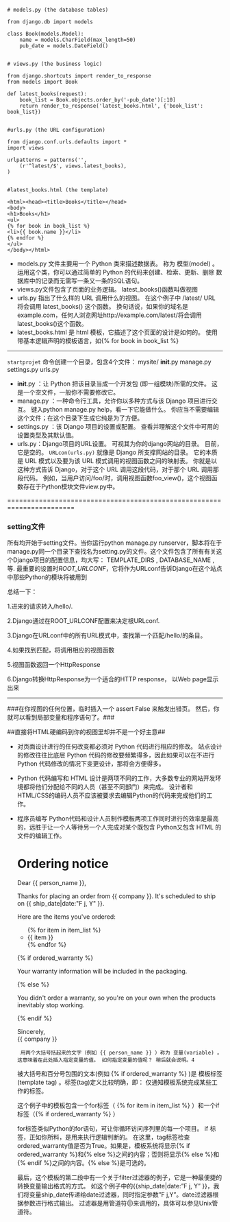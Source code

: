
    # models.py (the database tables)

    from django.db import models

    class Book(models.Model):
        name = models.CharField(max_length=50)
        pub_date = models.DateField()


    # views.py (the business logic)

    from django.shortcuts import render_to_response
    from models import Book

    def latest_books(request):
        book_list = Book.objects.order_by('-pub_date')[:10]
        return render_to_response('latest_books.html', {'book_list': book_list})


    #urls.py (the URL configuration)

    from django.conf.urls.defaults import *
    import views

    urlpatterns = patterns('',
        (r'^latest/$', views.latest_books),
    )


    #latest_books.html (the template)

    <html><head><title>Books</title></head>
    <body>
    <h1>Books</h1>
    <ul>
    {% for book in book_list %}
    <li>{{ book.name }}</li>
    {% endfor %}
    </ul>
    </body></html>
 

+ models.py 文件主要用一个 Python 类来描述数据表。 称为 模型(model) 。 运用这个类，你可以通过简单的 Python 的代码来创建、检索、更新、删除 数据库中的记录而无需写一条又一条的SQL语句。
+ views.py文件包含了页面的业务逻辑。 latest_books()函数叫做视图
+ urls.py 指出了什么样的 URL 调用什么的视图。 在这个例子中 /latest/ URL 将会调用 latest_books() 这个函数。 换句话说，如果你的域名是example.com，任何人浏览网址http://example.com/latest/将会调用latest_books()这个函数。
+ latest_books.html 是 html 模板，它描述了这个页面的设计是如何的。 使用带基本逻辑声明的模板语言，如{% for book in book_list %}

----------------------------------------------------------------------
 `startprojet` 命令创建一个目录，包含4个文件：
    mysite/
        __init__.py
        manage.py
        settings.py
        urls.py

+ __init__.py ：让 Python 把该目录当成一个开发包 (即一组模块)所需的文件。 这是一个空文件，一般你不需要修改它。
+ manage.py ：一种命令行工具，允许你以多种方式与该 Django 项目进行交互。 键入python manage.py help，看一下它能做什么。 你应当不需要编辑这个文件；在这个目录下生成它纯是为了方便。
+ settings.py ：该 Django 项目的设置或配置。 查看并理解这个文件中可用的设置类型及其默认值。
+ urls.py：Django项目的URL设置。 可视其为你的django网站的目录。 目前，它是空的。
`URLcon(urls.py)` 就像是 Django 所支撑网站的目录。 它的本质是 URL 模式以及要为该 URL 模式调用的视图函数之间的映射表。 你就是以这种方式告诉 Django，对于这个 URL 调用这段代码，对于那个 URL 调用那段代码。 例如，当用户访问/foo/时，调用视图函数foo_view()，这个视图函数存在于Python模块文件view.py中。


=======================================================================
### setting文件

所有均开始于setting文件。当你运行python manage.py runserver，脚本将在于manage.py同一个目录下查找名为setting.py的文件。这个文件包含了所有有关这个Django项目的配置信息，均大写： TEMPLATE_DIRS , DATABASE_NAME , 等. 最重要的设置时*ROOT_URLCONF*，它将作为URLconf告诉Django在这个站点中那些Python的模块将被用到

总结一下：

1.进来的请求转入/hello/.

2.Django通过在ROOT_URLCONF配置来决定根URLconf.

3.Django在URLconf中的所有URL模式中，查找第一个匹配/hello/的条目。

4.如果找到匹配，将调用相应的视图函数

5.视图函数返回一个HttpResponse

6.Django转换HttpResponse为一个适合的HTTP response， 以Web page显示出来


------------------------------------------------------------------------
###在你视图的任何位置，临时插入一个 assert False 来触发出错页。 然后，你就可以看到局部变量和程序语句了。###

##直接将HTML硬编码到你的视图里却并不是一个好主意##

+ 对页面设计进行的任何改变都必须对 Python 代码进行相应的修改。 站点设计的修改往往比底层 Python 代码的修改要频繁得多，因此如果可以在不进行 Python 代码修改的情况下变更设计，那将会方便得多。

+ Python 代码编写和 HTML 设计是两项不同的工作，大多数专业的网站开发环境都将他们分配给不同的人员（甚至不同部门）来完成。 设计者和HTML/CSS的编码人员不应该被要求去编辑Python的代码来完成他们的工作。

+ 程序员编写 Python代码和设计人员制作模板两项工作同时进行的效率是最高的，远胜于让一个人等待另一个人完成对某个既包含 Python又包含 HTML 的文件的编辑工作。


    <html>

    <head><title>Ordering notice</title></head>

    <body>

    <h1>Ordering notice</h1>

    <p>Dear {{ person_name }},</p>

    <p>Thanks for placing an order from {{ company }}. It's scheduled to
    ship on {{ ship_date|date:"F j, Y" }}.</p>

    <p>Here are the items you've ordered:</p>

    <ul>
    {% for item in item_list %}
        <li>{{ item }}</li>
    {% endfor %}
    </ul>

    {% if ordered_warranty %}
        <p>Your warranty information will be included in the packaging.</p>
    {% else %}
        <p>You didn't order a warranty, so you're on your own when
        the products inevitably stop working.</p>
    {% endif %}

    <p>Sincerely,<br />{{ company }}</p>

    </body>
    </html>


       用两个大括号括起来的文字（例如 {{ person_name }} ）称为 变量(variable) 。这意味着在此处插入指定变量的值。 如何指定变量的值呢？ 稍后就会说明。4

    被大括号和百分号包围的文本(例如 {% if ordered_warranty %} )是 模板标签(template tag) 。标签(tag)定义比较明确，即： 仅通知模板系统完成某些工作的标签。

    这个例子中的模板包含一个for标签（ {% for item in item_list %} ）和一个if 标签（{% if ordered_warranty %} ）

    for标签类似Python的for语句，可让你循环访问序列里的每一个项目。 if 标签，正如你所料，是用来执行逻辑判断的。 在这里，tag标签检查ordered_warranty值是否为True。如果是，模板系统将显示{% if ordered_warranty %}和{% else %}之间的内容；否则将显示{% else %}和{% endif %}之间的内容。{% else %}是可选的。

    最后，这个模板的第二段中有一个关于filter过滤器的例子，它是一种最便捷的转换变量输出格式的方式。 如这个例子中的{{ship_date|date:”F j, Y” }}，我们将变量ship_date传递给date过滤器，同时指定参数”F j,Y”。date过滤器根据参数进行格式输出。 过滤器是用管道符(|)来调用的，具体可以参见Unix管道符。
